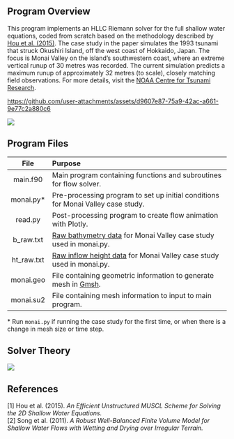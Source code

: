 ## Program Overview

This program implements an HLLC Riemann solver for the full shallow water equations, coded from scratch based on the methodology described by [Hou et al. (2015)](https://www.sciencedirect.com/science/article/pii/S1364815214003648). The case study in the paper simulates the 1993 tsunami that struck Okushiri Island, off the west coast of Hokkaido, Japan. The focus is Monai Valley on the island’s southwestern coast, where an extreme vertical runup of 30 metres was recorded. The current simulation predicts a maximum runup of approximately 32 metres (to scale), closely matching field observations. For more details, visit the [NOAA Centre for Tsunami Research](https://nctr.pmel.noaa.gov/benchmark/Laboratory/Laboratory_MonaiValley/index.html).

https://github.com/user-attachments/assets/d9607e87-75a9-42ac-a661-9e77c2a880c6

![](https://github.com/user-attachments/assets/d179f6e4-ec49-4eb8-a6a9-c8f6309749a2)

## Program Files

|    File    | Purpose                                                                                                                                                                  |
| :--------: | :----------------------------------------------------------------------------------------------------------------------------------------------------------------------- |
|  main.f90  | Main program containing functions and subroutines for flow solver.                                                                                                       |
| monai.py\* | Pre-processing program to set up initial conditions for Monai Valley case study.                                                                                         |
|  read.py   | Post-processing program to create flow animation with Plotly.                                                                                                            |
| b_raw.txt  | [Raw bathymetry data](https://nctr.pmel.noaa.gov/benchmark/Laboratory/Laboratory_MonaiValley/MonaiValley_Bathymetry.txt) for Monai Valley case study used in monai.py.   |
| ht_raw.txt | [Raw inflow height data](https://nctr.pmel.noaa.gov/benchmark/Laboratory/Laboratory_MonaiValley/MonaiValley_InputWave.txt) for Monai Valley case study used in monai.py. |
| monai.geo  | File containing geometric information to generate mesh in [Gmsh](https://gmsh.info/#Download).                                                                           |
| monai.su2  | File containing mesh information to input to main program.                                                                                                               |

\* Run `monai.py` if running the case study for the first time, or when there is a change in mesh size or time step.

## Solver Theory

![](https://github.com/user-attachments/assets/a157f8a5-8359-49f8-b0ca-327876429fae)

## References

[1] Hou et al. (2015). _An Efficient Unstructured MUSCL Scheme for Solving the 2D Shallow Water Equations._  
[2] Song et al. (2011). _A Robust Well-Balanced Finite Volume Model for Shallow Water Flows with Wetting and Drying over Irregular Terrain._
